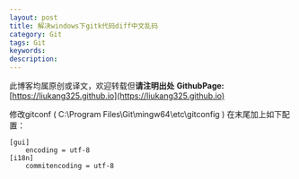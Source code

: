 ```yaml
---
layout: post
title: 解决windows下gitk代码diff中文乱码
category: Git
tags: Git
keywords: 
description: 
---
```


此博客均属原创或译文，欢迎转载但**请注明出处** 
**GithubPage:**[https://liukang325.github.io](https://liukang325.github.io)

修改gitconf ( C:\Program Files\Git\mingw64\etc\gitconfig ) 
在末尾加上如下配置：

```
[gui]
    encoding = utf-8
[i18n]
    commitencoding = utf-8
```